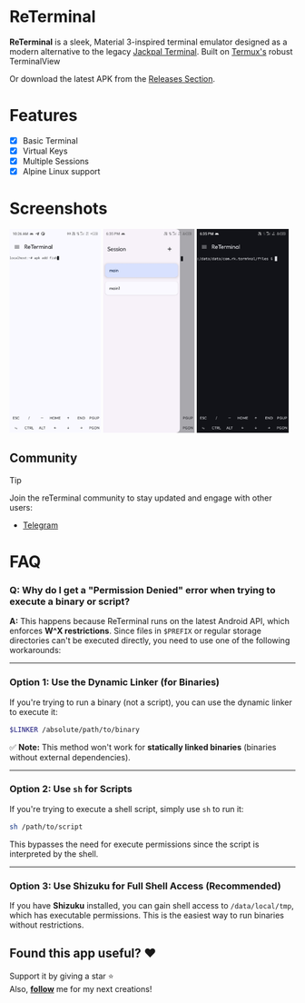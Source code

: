 # ReTerminal
**ReTerminal** is a sleek, Material 3-inspired terminal emulator designed as a modern alternative to the legacy [Jackpal Terminal](https://github.com/jackpal/Android-Terminal-Emulator). Built on [Termux's](https://github.com/termux/termux-app) robust TerminalView

Or download the latest APK from the [Releases Section](https://github.com/RohitKushvaha01/ReTerminal/releases/latest).

# Features
- [x] Basic Terminal
- [x] Virtual Keys
- [x] Multiple Sessions
- [x] Alpine Linux support

# Screenshots
<div>
  <img src="/fastlane/metadata/android/en-US/images/phoneScreenshots/01.png" width="32%" />
  <img src="/fastlane/metadata/android/en-US/images/phoneScreenshots/02.jpg" width="32%" />
  <img src="/fastlane/metadata/android/en-US/images/phoneScreenshots/03.jpg" width="32%" />
</div>

## Community
> [!TIP]
Join the reTerminal community to stay updated and engage with other users:
- [Telegram](https://t.me/reTerminal)


# FAQ

### **Q: Why do I get a "Permission Denied" error when trying to execute a binary or script?**
**A:** This happens because ReTerminal runs on the latest Android API, which enforces **W^X restrictions**. Since files in `$PREFIX` or regular storage directories can't be executed directly, you need to use one of the following workarounds:

---

### **Option 1: Use the Dynamic Linker (for Binaries)**
If you're trying to run a binary (not a script), you can use the dynamic linker to execute it:

```bash
$LINKER /absolute/path/to/binary
```

✅ **Note:** This method won't work for **statically linked binaries** (binaries without external dependencies).

---

### **Option 2: Use `sh` for Scripts**
If you're trying to execute a shell script, simply use `sh` to run it:

```bash
sh /path/to/script
```

This bypasses the need for execute permissions since the script is interpreted by the shell.

---

### **Option 3: Use Shizuku for Full Shell Access (Recommended)**
If you have **Shizuku** installed, you can gain shell access to `/data/local/tmp`, which has executable permissions. This is the easiest way to run binaries without restrictions.


## Found this app useful? :heart:
Support it by giving a star :star: <br>
Also, **__[follow](https://github.com/Rohitkushvaha01)__** me for my next creations!

